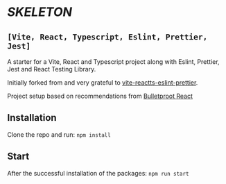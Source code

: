 # _SKELETON_

## `[Vite, React, Typescript, Eslint, Prettier, Jest]`

A starter for a Vite, React and Typescript project along with Eslint, Prettier, Jest and React Testing Library.

Initially forked from and very grateful to [vite-reactts-eslint-prettier](https://github.com/TheSwordBreaker/vite-reactts-eslint-prettier).

Project setup based on recommendations from [Bulletproot React](https://github.com/alan2207/bulletproof-react#readme)

## Installation

Clone the repo and run: `npm install`

## Start

After the successful installation of the packages: `npm run start`
